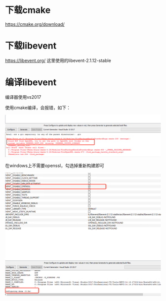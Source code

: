 # 下载cmake
 https://cmake.org/download/
# 下载libevent 
https://libevent.org/  这里使用的libevent-2.1.12-stable

# 编译libevent
编译器使用vs2017

使用cmake编译，会报错，如下：

![image](https://github.com/neilyoguo/windows-libevent/blob/main/image/2.png)

在windows上不需要openssl，勾选掉重新构建即可

![image](https://github.com/neilyoguo/windows-libevent/blob/main/image/1.png)